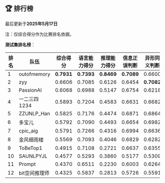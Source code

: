 
<br/>

## 🏆 排行榜

<p class="text-center">最后更新于<strong>2025年5月17日</strong></p>

<p>注：仅综合得分作为比赛排名依据。</p>

**测试集排名榜**：

| 排名 | 队伍     | 综合得分  | 语言能力得分  | 推理能力得分  | 信息正误判断 | 异形同义判断 | 参照实体判断 | 中文方位推理 | 英文方位推理 |
| ---- | -------- | ------ | ------ | ------ | ------- | ------- | ------- | ------- | ------- |
| 1    | outofmemory | **0.7931** | **0.7393** | **0.8469** | **0.7089** | 0.6600 | **0.8491** | **0.8686** | **0.8251** |
| 2    | zyy | 0.6606 | 0.7085 | 0.6126 | 0.6454 | **0.7082** | 0.7720 | 0.6254 | 0.5997 |
| 3    | PassionAI | 0.6068 | 0.6988 | 0.5147 | 0.6754 | 0.6218 | 0.7992 | 0.5023 | 0.5271 |
| 4    | 一二三四1234 | 0.5893 | 0.7204 | 0.4583 | 0.6631 | 0.6682 | 0.8298 | 0.6646 | 0.2520 |
| 5    | ZZUNLP_Han | 0.5825 | 0.7176 | 0.4474 | 0.6871 | 0.6864 | 0.7794 | 0.4446 | 0.4503 |
| 6    | 多宝儿 | 0.5792 | 0.7090 | 0.4493 | 0.6654 | 0.6982 | 0.7635 | 0.4520 | 0.4466 |
| 7    | cpic_aig | 0.5791 | 0.7266 | 0.4316 | 0.6994 | 0.6636 | 0.8168 | 0.4349 | 0.4283 |
| 8    | 金风细雨楼 | 0.5569 | 0.7093 | 0.4046 | 0.6829 | 0.6282 | 0.8168 | 0.3717 | 0.4374 |
| 9    | ToBeTop1 | 0.4915 | 0.7108 | 0.2721 | 0.6637 | 0.6355 | 0.8332 | 0.2957 | 0.2486 |
| 10    | SAUNLPYJL | 0.4577 | 0.5293 | 0.3860 | 0.5177 | 0.5309 | 0.5394 | 0.3734 | 0.3986 |
| 11    | Prompt | 0.4370 | 0.6511 | 0.2230 | 0.6003 | 0.6264 | 0.7266 | 0.2426 | 0.2034 |
| 12    | bit空间推理师 | 0.4325 | 0.5837 | 0.2813 | 0.5726 | 0.5591 | 0.6194 | 0.2911 | 0.2714 |

<br/>
